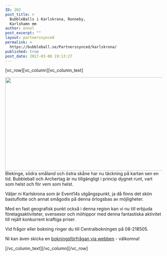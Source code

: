 ```yaml
---
ID: 202
post_title: >
  BubbleBalls i Karlskrona, Ronneby,
  Karlshamn mm
author: ennol
post_excerpt: ""
layout: partnerssynced
permalink: >
  https://bubbleball.se/Partnerssynced/karlskrona/
published: true
post_date: 2017-03-08 19:13:27
---
```

[vc_row][vc_column][vc_column_text]
<div id="block_container_93923595" class="block_container presentation_image_block">
<div id="block_93923595">
<div class="h24_normal_text"></div>
</div>
</div>
<div id="block_container_89654250" class="block_container standard_text_block text_block">
<div id="block_89654250">
<div id="block_89654250_text_content" class="text_content">

<img class="alignnone size-full wp-image-1186" src="http://bubbleball.se/wp-content/uploads/2017/03/web-Bubbleball-och-archerytag-karlskrona-ronneby-karlshamn.jpg" alt="" width="1200" height="300" />Blekinge, södra småland och östra skåne har nu täckning på kartan sen en tid.
Bubbleball och Archertag är nu tillgängligt i princip dygnet runt, vart som helst och för vem som helst.

Väljer ni Karlskrona som är Event14s utgångspunkt, ja då finns det skön bastuflotte och annat smågodis på denna örlogsbas av möjligheter.

Med en fast geografisk punkt också i denna region kan vi nu till erbjuda företagsaktiviteter, svensexor och möhippor med denna fantastiska aktivitet till rejält konkurrent kraftiga priser.

Vid frågor eller bokning ringer du till Centralbokningen på 08-218505.

Ni kan även skicka en <a href="http://www.bubbleball.se/boka/bokningsformul%C3%A4r-24254264">bokningsförfrågan via webben</a> - välkomna!

</div>
</div>
</div>
[/vc_column_text][/vc_column][/vc_row]